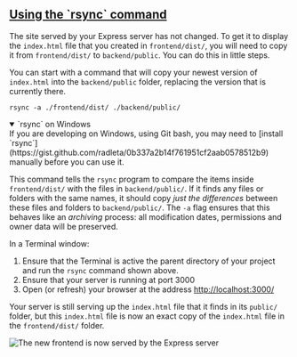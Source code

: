 <!-- Using rsync -->
<section
  id="using-rsync"
  aria-labelledby="using-rsync"
  data-item="Using `rsync`"
>
  <h2><a href="#using-rsync">Using the `rsync` command</a></h2>

The site served by your Express server has not changed. To get it to display the `index.html` file that you created in `frontend/dist/`, you will need to copy it from `frontend/dist/` to `backend/public`. You can do this in little steps.

You can start with a command that will copy your newest version of `index.html` into the `backend/public` folder, replacing the version that is currently there.

```bash-#
rsync -a ./frontend/dist/ ./backend/public/
```

<details class="env" open>
<summary>`rsync` on Windows</summary>
If you are developing on Windows, using Git bash, you may need to [install `rsync`](https://gist.github.com/radleta/0b337a2b14f761951cf2aab0578512b9) manually before you can use it.

</details>

This command tells the `rsync` program to compare the items inside `frontend/dist/` with the files in `backend/public/`. If it finds any files or folders with the same names, it should copy _just the differences_ between these files and folders to `backend/public/`. The `-a` flag ensures that this behaves like an _archiving_ process: all modification dates, permissions and owner data will be preserved.

In a Terminal window:

1. Ensure that the Terminal is active the parent directory of your project and run the `rsync` command shown above.
2. Ensure that your server is running at port 3000
3. Open (or refresh) your browser at the address [http://localhost:3000/](http://localhost:3000/)

Your server is still serving up the `index.html` file that it finds in its `public/` folder, but this `index.html` file is now an exact copy of the `index.html` file in the `frontend/dist/` folder.

![The new frontend is now served by the Express server](images/localfront.webp)

</section>